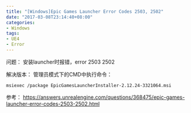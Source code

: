 ```yaml
---
title: "[Windows]Epic Games Launcher Error Codes 2503, 2502"
date: "2017-03-08T23:14:40+08:00"
categories:
- Windows
tags:
- UE4
- Error
---
```



问题：
安装launcher时报错，error 2503 2502

解决版本：
管理员模式下的CMD中执行命令：

    msiexec /package EpicGamesLauncherInstaller-2.12.24-3321064.msi

参考：
https://answers.unrealengine.com/questions/368475/epic-games-launcher-error-codes-2503-2502.html